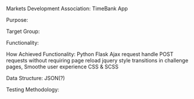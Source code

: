 Markets Development Association: TimeBank App

Purpose:

Target Group:

Functionality:

How Achieved Functionality:
Python
Flask
Ajax request
    handle POST requests without requiring page reload
jquery
    style transitions in challenge pages, Smoothe user experience
CSS & SCSS

Data Structure:
JSON(?)

Testing Methodology:
